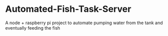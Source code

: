 # Automated-Fish-Task-Server
A node + raspberry pi project to automate pumping water from the tank and eventually feeding the fish
